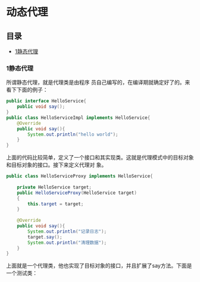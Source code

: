 # 动态代理
## 目录
* [1静态代理](###1静态代理)

### 1静态代理
所谓静态代理，就是代理类是由程序 员自己编写的，在编译期就确定好了的。来看下下面的例子：
```java
public interface HelloService{
    public void say();
}
public class HelloServiceImpl implements HelloService{
    @Override
    public void say(){
        System.out.println("hello world");
    }
}
```
上面的代码比较简单，定义了一个接口和其实现类。这就是代理模式中的目标对象和目标对象的接口。接下来定义代理对
象。
```java
public class HelloServiceProxy implements HelloService{
    
    private HelloService target;
    public HelloServiceProxy(HelloService target)
    {
        this.target = target;
    }
    
    @Override
    public void say(){
        System.out.println("记录日志");
        target.say();
        System.out.println("清理数据");
    }
}
```
上面就是一个代理类，他也实现了目标对象的接口，并且扩展了say方法。下面是一个测试类：
